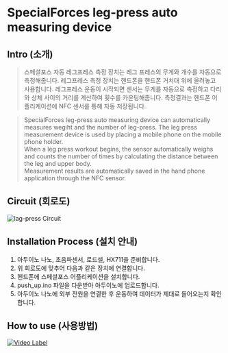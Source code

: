 # SpecialForces leg-press auto measuring device

## Intro (소개)
>스페셜포스 자동 레그프레스 측정 장치는 레그 프레스의 무게와 개수를 자동으로 측정해줍니다. 레그프레스 측정 장치는 핸드폰을 핸드폰 거치대 위에 올려놓고 사용합니다.
레그프레스 운동이 시작되면 센서는 무게를 자동으로 측정하고 다리와 상체 사이의 거리를 계산하여 횟수를 카운팅해줍니다. 측정결과는 헨드폰 어플리케이션에 NFC 센서를 통해 자동 저장됩니다.

>SpecialForces leg-press auto measuring device can automatically measures wegiht and the number of leg-press. 
The leg press measurement device is used by placing a mobile phone on the mobile phone holder.  
When a leg press workout begins, the sensor automatically weighs and counts the number of times by calculating the distance between the leg and upper body.  
Measurement results are automatically saved in the hand phone application through the NFC sensor.

## Circuit (회로도)
![lag-press Circuit](https://user-images.githubusercontent.com/26067127/97019807-ba969400-158b-11eb-9d4a-18ec10578735.png)
</br>

## Installation Process (설치 안내)
1. 아두이노 나노, 초음파센서, 로드셀, HX711을 준비합니다.
2. 위 회로도에 맞추어 다음과 같은 장치에 연결합니다.
3. 헨드폰에 스페셜포스 어플리케이션을 설치합니다.
4. push_up.ino 파일을 다운받아 아두이노에 업로드합니다.
5. 아두이노 나노에 외부 전원을 연결한 후 운동하여 데이터가 제대로 들어오는지 확인합니다.

## How to use (사용방법)
[![Video Label](https://user-images.githubusercontent.com/26067127/97776342-9568dd80-1baa-11eb-8d65-f70cee4bcb74.png)](https://youtu.be/WObBHUWdFT4)
